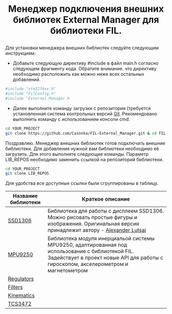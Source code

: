 <h1><p align="center"> 
Менеджер подключения внешних библиотек External Manager для библиотеки FIL.
</p></h1>

Для установки менеджера внешних библиотек следуйте следующим инструкциям:

- Добавьте следующую директиву #include в файл main.h согласно следующем фрагменту кода. Обратите внимание. что директиву необходимо расположить как можно ниже всех остальных добавлений.

```sh 
#include "stm32f4xx.h"
#include "FilConfig.h"
#include "External_Manager.h
```

- Далее выполните команду загрузки с репозитория (требуется установленная система контрольных версий [Git](https://git-scm.com/book/ru/v2/%D0%92%D0%B2%D0%B5%D0%B4%D0%B5%D0%BD%D0%B8%D0%B5-%D0%A3%D1%81%D1%82%D0%B0%D0%BD%D0%BE%D0%B2%D0%BA%D0%B0-Git). Рекомендовано выполнить команду с использованием консоли cmd.

```sh
cd YOUR_PROJECT
git clone https://github.com/Casonka/FIL-External_Manager.git & cd FIL-External_Manager & del /q README.md
```

Поздравляю. Менеджер внешних библиотек готов подключать внешние библиотеки. Для добавления нужной вам библиотеки необходимо её загрузить. Для этого выполните следующие команды. Параметр LIB_REPOS необходимо заменить ссылкой на репозиторий библиотеки. 

```sh
cd YOUR_PROJECT
git clone LIB_REPOS
```

Для удобства все доступные ссылки были сгруппированы в таблицу.

| Название библиотеки | Краткое описание
| ------ | ------ | 
| [SSD1306](https://github.com/RCR-DSTU/SSD1306.git) | Библиотека для работы с дисплеем SSD1306. Можно рисовать простые фигуры и изображения. Оригинальная версия принадлежит автору - [Alexander Lutsai](https://github.com/SL-RU/stm32libs/tree/master/HAL/ssd1306) |
| [MPU9250](https://github.com/RCR-DSTU/MPU9250.git) | Библиотека модуля инерциальой системы MPU9250, адаптированная под использование с библиотекой FIL. Задействует в проект новые API для работы с гироскопом, акселерометром и магнетометром |
| [Regulators](https://github.com/RCR-DSTU/Regulators.git) |  |
| [Filters](https://github.com/RCR-DSTU/Filters.git) |  |
| [Kinematics](https://github.com/RCR-DSTU/Kinematics.git) |  |
| [TCS3472](https://github.com/RCR-DSTU/TCS3472.git) |  |
